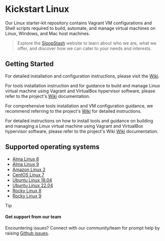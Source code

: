 # Kickstart Linux
Our Linux starter-kit repository contains Vagrant VM configurations and Shell scripts required to build, automate, and manage virtual machines on Linux, Windows, and Mac host machines.  
>Explore the [SloopStash](https://sloopstash.com/) website to learn about who we are, what we offer, and discover how we can cater to your needs and interests.
## Getting Started 
For detailed installation and configuration instructions, please visit the [Wiki](https://github.com/sloopstash/kickstart-linux/wiki).

For tools installation instruction and for guidance to build and manage Linux virtual machine using Vagrant and VirtualBox hypervisor software, please refer to the project's [Wiki](https://github.com/sloopstash/kickstart-linux/wiki) documentation.

For comprehensive tools installation and VM configuration guidance, we recommend referring to the project's [Wiki](https://github.com/sloopstash/kickstart-linux/wiki) for detailed instructions.

For detailed instructions on how to install tools and guidance on building and managing a Linux virtual machine using Vagrant and VirtualBox hypervisor software, please refer to the project's Wiki [Wiki](https://github.com/sloopstash/kickstart-linux/wiki) documentation.


## Supported operating systems
* [Alma Linux 8](https://github.com/sloopstash/kickstart-linux/wiki/Alma-Linux-8)
* [Alma Linux 9](https://github.com/sloopstash/kickstart-linux/wiki/Alma-Linux-9)
* [Amazon Linux 2](https://github.com/sloopstash/kickstart-linux/wiki/Amazon-Linux-2)
* [CentOS Linux 7](https://github.com/sloopstash/kickstart-linux/wiki/CentOS-Linux-7)
* [Ubuntu Linux 18.04](https://github.com/sloopstash/kickstart-linux/wiki/Ubuntu-Linux-18.04)
* [Ubuntu Linux 22.04](https://github.com/sloopstash/kickstart-linux/wiki/Ubuntu-Linux-22.04)
* [Rocky Linux 8](https://github.com/sloopstash/kickstart-linux/wiki/Rocky-Linux-8)
* [Rocky Linux 9](https://github.com/sloopstash/kickstart-linux/wiki/Rocky-Linux-9)


> [!TIP]
> #### Get support from our team
> Encountering issues? Connect with our community/team for prompt help by raising [Github issues](https://github.com/sloopstash/kickstart-linux/issues).  

